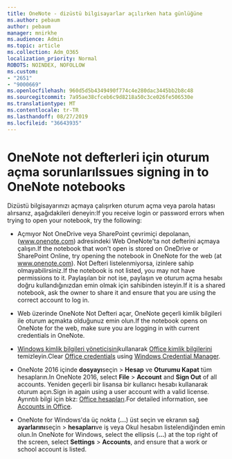 ```yaml
---
title: OneNote - dizüstü bilgisayarlar açılırken hata günlüğüne
ms.author: pebaum
author: pebaum
manager: mnirkhe
ms.audience: Admin
ms.topic: article
ms.collection: Adm_O365
localization_priority: Normal
ROBOTS: NOINDEX, NOFOLLOW
ms.custom:
- "2651"
- "9000669"
ms.openlocfilehash: 960d5d5b4349490f774c4e280dac3445bb2b8c48
ms.sourcegitcommit: 7a95ae38cfceb6c9d8218a50c3ce026fe506530e
ms.translationtype: MT
ms.contentlocale: tr-TR
ms.lasthandoff: 08/27/2019
ms.locfileid: "36643935"
---
```

# <a name="issues-signing-in-to-onenote-notebooks"></a><span data-ttu-id="d3f20-102">OneNote not defterleri için oturum açma sorunları</span><span class="sxs-lookup"><span data-stu-id="d3f20-102">Issues signing in to OneNote notebooks</span></span>

<span data-ttu-id="d3f20-103">Dizüstü bilgisayarınızı açmaya çalışırken oturum açma veya parola hatası alırsanız, aşağıdakileri deneyin:</span><span class="sxs-lookup"><span data-stu-id="d3f20-103">If you receive login or password errors when trying to open your notebook, try the following:</span></span>

- <span data-ttu-id="d3f20-104">Açmıyor Not OneDrive veya SharePoint çevrimiçi depolanan, (www.onenote.com) adresindeki Web OneNote'ta not defterini açmaya çalışın.</span><span class="sxs-lookup"><span data-stu-id="d3f20-104">If the notebook that won't open is stored on OneDrive or SharePoint Online, try opening the notebook in OneNote for the web (at www.onenote.com).</span></span> <span data-ttu-id="d3f20-105">Not Defteri listelenmiyorsa, izinlere sahip olmayabilirsiniz.</span><span class="sxs-lookup"><span data-stu-id="d3f20-105">If the notebook is not listed, you may not have permissions to it.</span></span> <span data-ttu-id="d3f20-106">Paylaşılan bir not ise, paylaşın ve oturum açma hesabı doğru kullandığınızdan emin olmak için sahibinden isteyin.</span><span class="sxs-lookup"><span data-stu-id="d3f20-106">If it is a shared notebook, ask the owner to share it and ensure that you are using the correct account to log in.</span></span>

- <span data-ttu-id="d3f20-107">Web üzerinde OneNote Not Defteri açar, OneNote geçerli kimlik bilgileri ile oturum açmakta olduğunuz emin olun.</span><span class="sxs-lookup"><span data-stu-id="d3f20-107">If the notebook opens on OneNote for the web, make sure you are logging in with current credentials in OneNote.</span></span> 

- <span data-ttu-id="d3f20-108">[Windows kimlik bilgileri yöneticisini](https://support.microsoft.com/help/4026814/windows-accessing-credential-manager)kullanarak [Office kimlik bilgilerini](https://docs.microsoft.com/office/troubleshoot/error-messages/another-account-already-signed-in#step-3-clear-cached-credentials-on-the-computer) temizleyin.</span><span class="sxs-lookup"><span data-stu-id="d3f20-108">Clear [Office credentials](https://docs.microsoft.com/office/troubleshoot/error-messages/another-account-already-signed-in#step-3-clear-cached-credentials-on-the-computer) using [Windows Credential Manager](https://support.microsoft.com/help/4026814/windows-accessing-credential-manager).</span></span>

- <span data-ttu-id="d3f20-109">OneNote 2016 içinde **dosyayı**seçin > **Hesap** ve **Oturumu Kapat** tüm hesapların.</span><span class="sxs-lookup"><span data-stu-id="d3f20-109">In OneNote 2016, select **File** > **Account** and **Sign Out** of all accounts.</span></span> <span data-ttu-id="d3f20-110">Yeniden geçerli bir lisansa bir kullanıcı hesabı kullanarak oturum açın.</span><span class="sxs-lookup"><span data-stu-id="d3f20-110">Sign in again using a user account with a valid license.</span></span> <span data-ttu-id="d3f20-111">Ayrıntılı bilgi için bkz: [Office hesapları](https://support.office.com/article/accounts-in-office-628ea040-f265-49de-b986-be09c3ebf8a9).</span><span class="sxs-lookup"><span data-stu-id="d3f20-111">For detailed information, see [Accounts in Office](https://support.office.com/article/accounts-in-office-628ea040-f265-49de-b986-be09c3ebf8a9).</span></span>

- <span data-ttu-id="d3f20-112">OneNote for Windows'da üç nokta (**...**) üst seçin ve ekranın sağ **ayarlarını**seçin > **hesapları**ve iş veya Okul hesabın listelendiğinden emin olun.</span><span class="sxs-lookup"><span data-stu-id="d3f20-112">In OneNote for Windows, select the ellipsis (**…**) at the top right of the screen, select **Settings** > **Accounts**, and ensure that a work or school account is listed.</span></span>